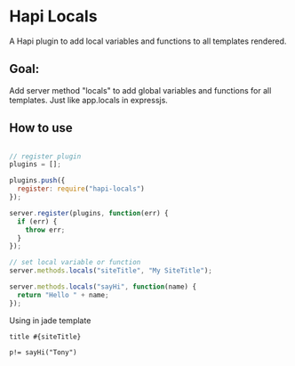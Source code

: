 Hapi Locals
===========

A Hapi plugin to add local variables and functions to all templates rendered.

## Goal:
Add server method "locals" to add global variables and functions for all templates. Just like app.locals in expressjs.

## How to use

```javascript

// register plugin
plugins = [];

plugins.push({
  register: require("hapi-locals")
});

server.register(plugins, function(err) {
  if (err) {
    throw err;
  }
});

// set local variable or function
server.methods.locals("siteTitle", "My SiteTitle");

server.methods.locals("sayHi", function(name) {
  return "Hello " + name;
});
```

Using in jade template
```jade
title #{siteTitle}

p!= sayHi("Tony")
```

